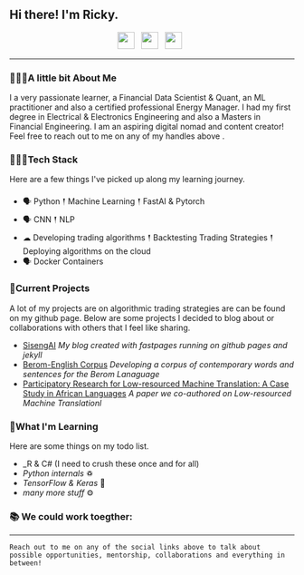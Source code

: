 ## Hi there! I'm Ricky.

<p align='center'>
<a href="mailto:ricky.macharm@gmail.com"><img height="30" src="https://raw.githubusercontent.com/iansmathew/iansmathew/master/assets/icon_email.png"></a>&nbsp;&nbsp;
<a href="https://www.linkedin.com/in/theafricanquant/"><img height="30" src="https://raw.githubusercontent.com/iansmathew/iansmathew/master/assets/icon_linkedin.png"></a>&nbsp;&nbsp;
<a href="https://twitter.com/theAfricanQuant"><img height="30" src="https://raw.githubusercontent.com/iansmathew/iansmathew/master/assets/icon_twitter.png"></a>&nbsp;&nbsp;
</p>

---

### 🙋🏽‍♂️A little bit About Me

<p> I a very passionate learner, a Financial Data Scientist & Quant, an ML practitioner and also a certified professional Energy Manager. I had my first degree in Electrical & Electronics Engineering and also a Masters in Financial Engineering. I am an aspiring digital nomad and content creator! Feel free to reach out to me on any of my handles above .
</p>

### 👨🏽‍💻Tech Stack

<p>
Here are a few things I've picked up along my learning journey.
</p>

- 🗣 Python 𒑰 Machine Learning 𒑰 FastAI & Pytorch
- 🗣 CNN 𒑰 NLP
- ☁ Developing trading algorithms 𒑰 Backtesting Trading Strategies 𒑰 Deploying algorithms on the cloud
- 🗣 Docker Containers

### 🚧Current Projects

<p>
A lot of my projects are on algorithmic trading strategies are can be found on my github page. Below are some projects I decided to blog about or collaborations with others that I feel like sharing.

- <a href="https://SisengAI.com">SisengAI</a> _My blog created with fastpages running on github pages and jekyll_
- <a href="https://docs.google.com/spreadsheets/d/1pNDy2Nol-j1bJacxQvrGgwZXwLmo_H5SyZR76jd8LUk/edit?usp=sharing">Berom-English Corpus</a> _Developing a corpus of contemporary words and sentences for the Berom Lanaguage_
- <a href="https://www.researchgate.net/publication/347235065_Participatory_Research_for_Low-resourced_Machine_Translation_A_Case_Study_in_African_Languages/citations?latestCitations=PB%3A355365230">Participatory Research for Low-resourced Machine Translation: A Case Study in African Languages</a> _A paper we co-authored on Low-resourced Machine Translationl_
</p>

### 🌱What I'm Learning

Here are some things on my todo list.

- _R & C# (I need to crush these once and for all)
- _Python internals_ ♽
- _TensorFlow & Keras_ 🤖
- _many more stuff_ ⚙️


### 📚 We could work toegther:



---

`Reach out to me on any of the social links above to talk about possible opportunities, mentorship, collaborations and everything in between!`
